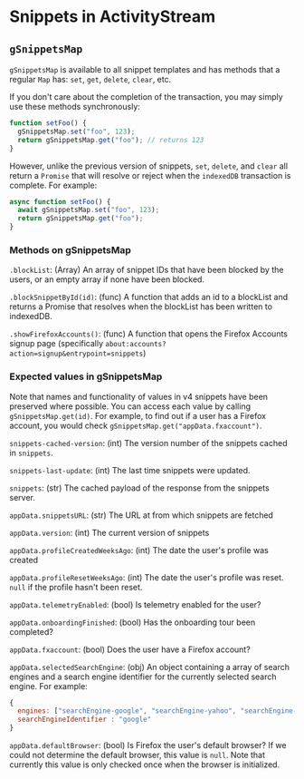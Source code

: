# Snippets in ActivityStream

## `gSnippetsMap`

`gSnippetsMap` is available to all snippet templates and has methods that a
regular `Map` has: `set`, `get`, `delete`, `clear`, etc.

If you don't care about the completion of the transaction, you may simply use these
methods synchronously:

```js
function setFoo() {
  gSnippetsMap.set("foo", 123);
  return gSnippetsMap.get("foo"); // returns 123
}
```

However, unlike the previous version of snippets, `set`, `delete`, and `clear`
all return a `Promise` that will resolve or reject when the `indexedDB` transaction
is complete. For example:

```js
async function setFoo() {
  await gSnippetsMap.set("foo", 123);
  return gSnippetsMap.get("foo");
}
```

### Methods on gSnippetsMap

`.blockList`: (Array) An array of snippet IDs that have been blocked by the users, or an empty array if none have been blocked.

`.blockSnippetById(id)`: (func) A function that adds an id to a blockList and returns
a Promise that resolves when the blockList has been written to indexedDB.

`.showFirefoxAccounts()`: (func) A function that opens the Firefox Accounts signup page
(specifically `about:accounts?action=signup&entrypoint=snippets`)

### Expected values in gSnippetsMap

Note that names and functionality of values in v4 snippets have been preserved
where possible. You can access each value by calling `gSnippetsMap.get(id)`. For example,
to find out if a user has a Firefox account, you would check `gSnippetsMap.get("appData.fxaccount")`.

`snippets-cached-version`: (int) The version number of the snippets cached in `snippets`.

`snippets-last-update`: (int) The last time snippets were updated.

`snippets`: (str) The cached payload of the response from the snippets server.

`appData.snippetsURL`: (str) The URL at from which snippets are fetched

`appData.version`: (int) The current version of snippets

`appData.profileCreatedWeeksAgo`: (int) The date the user's profile was created

`appData.profileResetWeeksAgo`: (int) The date the user's profile was reset. `null` if the profile hasn't been reset.

`appData.telemetryEnabled`: (bool) Is telemetry enabled for the user?

`appData.onboardingFinished`: (bool) Has the onboarding tour been completed?

`appData.fxaccount`: (bool) Does the user have a Firefox account?

`appData.selectedSearchEngine`: (obj) An object containing a array of search
engines and a search engine identifier for the currently selected search engine.
For example:

```js
{
  engines: ["searchEngine-google", "searchEngine-yahoo", "searchEngine-bing"],
  searchEngineIdentifier : "google"
}
```

`appData.defaultBrowser`: (bool) Is Firefox the user's default browser?
If we could not determine the default browser, this value is `null`. Note that
currently this value is only checked once when the browser is initialized.
